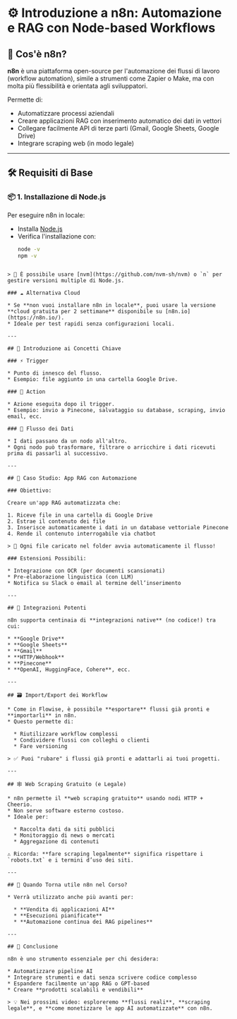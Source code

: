 # ⚙️ Introduzione a n8n: Automazione e RAG con Node-based Workflows

## 🧩 Cos'è n8n?

**n8n** è una piattaforma open-source per l'automazione dei flussi di lavoro (workflow automation), simile a strumenti come Zapier o Make, ma con molta più flessibilità e orientata agli sviluppatori.

Permette di:
- Automatizzare processi aziendali
- Creare applicazioni RAG con inserimento automatico dei dati in vettori
- Collegare facilmente API di terze parti (Gmail, Google Sheets, Google Drive)
- Integrare scraping web (in modo legale)

---

## 🛠️ Requisiti di Base

### 📦 1. Installazione di Node.js

Per eseguire n8n in locale:
- Installa [Node.js](https://nodejs.org/)
- Verifica l'installazione con:
  ```bash
  node -v
  npm -v
````

> 🔄 È possibile usare [nvm](https://github.com/nvm-sh/nvm) o `n` per gestire versioni multiple di Node.js.

### ☁️ Alternativa Cloud

* Se **non vuoi installare n8n in locale**, puoi usare la versione **cloud gratuita per 2 settimane** disponibile su [n8n.io](https://n8n.io/).
* Ideale per test rapidi senza configurazioni locali.

---

## 🚀 Introduzione ai Concetti Chiave

### ⚡ Trigger

* Punto di innesco del flusso.
* Esempio: file aggiunto in una cartella Google Drive.

### 🔧 Action

* Azione eseguita dopo il trigger.
* Esempio: invio a Pinecone, salvataggio su database, scraping, invio email, ecc.

### 🔄 Flusso dei Dati

* I dati passano da un nodo all'altro.
* Ogni nodo può trasformare, filtrare o arricchire i dati ricevuti prima di passarli al successivo.

---

## 🧠 Caso Studio: App RAG con Automazione

### Obiettivo:

Creare un'app RAG automatizzata che:

1. Riceve file in una cartella di Google Drive
2. Estrae il contenuto dei file
3. Inserisce automaticamente i dati in un database vettoriale Pinecone
4. Rende il contenuto interrogabile via chatbot

> 📁 Ogni file caricato nel folder avvia automaticamente il flusso!

### Estensioni Possibili:

* Integrazione con OCR (per documenti scansionati)
* Pre-elaborazione linguistica (con LLM)
* Notifica su Slack o email al termine dell’inserimento

---

## 🧰 Integrazioni Potenti

n8n supporta centinaia di **integrazioni native** (no codice!) tra cui:

* **Google Drive**
* **Google Sheets**
* **Gmail**
* **HTTP/Webhook**
* **Pinecone**
* **OpenAI, HuggingFace, Cohere**, ecc.

---

## 🗃️ Import/Export dei Workflow

* Come in Flowise, è possibile **esportare** flussi già pronti e **importarli** in n8n.
* Questo permette di:

  * Riutilizzare workflow complessi
  * Condividere flussi con colleghi o clienti
  * Fare versioning

> ✅ Puoi "rubare" i flussi già pronti e adattarli ai tuoi progetti.

---

## 🕸️ Web Scraping Gratuito (e Legale)

* n8n permette il **web scraping gratuito** usando nodi HTTP + Cheerio.
* Non serve software esterno costoso.
* Ideale per:

  * Raccolta dati da siti pubblici
  * Monitoraggio di news o mercati
  * Aggregazione di contenuti

⚠️ Ricorda: **fare scraping legalmente** significa rispettare i `robots.txt` e i termini d’uso dei siti.

---

## 🔄 Quando Torna utile n8n nel Corso?

* Verrà utilizzato anche più avanti per:

  * **Vendita di applicazioni AI**
  * **Esecuzioni pianificate**
  * **Automazione continua dei RAG pipelines**

---

## 🎯 Conclusione

n8n è uno strumento essenziale per chi desidera:

* Automatizzare pipeline AI
* Integrare strumenti e dati senza scrivere codice complesso
* Espandere facilmente un'app RAG o GPT-based
* Creare **prodotti scalabili e vendibili**

> 💡 Nei prossimi video: esploreremo **flussi reali**, **scraping legale**, e **come monetizzare le app AI automatizzate** con n8n.

